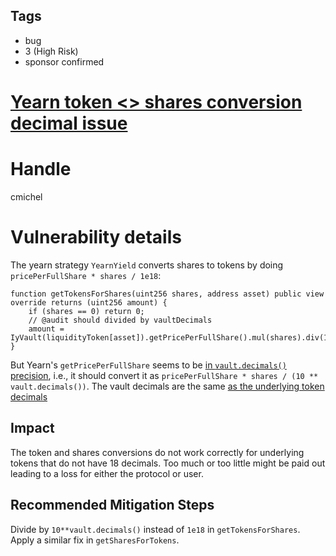 ## Tags

- bug
- 3 (High Risk)
- sponsor confirmed

# [Yearn token <> shares conversion decimal issue](https://github.com/code-423n4/2021-12-sublime-findings/issues/134) 

# Handle

cmichel


# Vulnerability details

The yearn strategy `YearnYield` converts shares to tokens by doing `pricePerFullShare * shares / 1e18`:

```
function getTokensForShares(uint256 shares, address asset) public view override returns (uint256 amount) {
    if (shares == 0) return 0;
    // @audit should divided by vaultDecimals 
    amount = IyVault(liquidityToken[asset]).getPricePerFullShare().mul(shares).div(1e18);
}
```

But Yearn's `getPricePerFullShare` seems to be [in `vault.decimals()` precision](https://github.com/yearn/yearn-vaults/blob/03b42dacacec2c5e93af9bf3151da364d333c222/contracts/Vault.vy#L1147), i.e., it should convert it as `pricePerFullShare * shares / (10 ** vault.decimals())`.
The vault decimals are the same [as the underlying token decimals](https://github.com/yearn/yearn-vaults/blob/03b42dacacec2c5e93af9bf3151da364d333c222/contracts/Vault.vy#L295-L296)

## Impact
The token and shares conversions do not work correctly for underlying tokens that do not have 18 decimals.
Too much or too little might be paid out leading to a loss for either the protocol or user.

## Recommended Mitigation Steps
Divide by `10**vault.decimals()` instead of `1e18` in `getTokensForShares`.
Apply a similar fix in `getSharesForTokens`.

